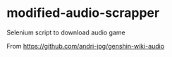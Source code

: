 # modified-audio-scrapper
Selenium script to download audio game

From https://github.com/andri-jpg/genshin-wiki-audio

